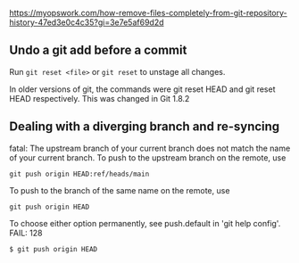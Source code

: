 https://myopswork.com/how-remove-files-completely-from-git-repository-history-47ed3e0c4c35?gi=3e7e5af69d2d

## Undo a git add before a commit

Run `git reset <file>` or `git reset` to unstage all changes.

In older versions of git, the commands were git reset HEAD <file> and git reset HEAD respectively. This was changed in Git 1.8.2

## Dealing with a diverging branch and re-syncing

fatal: The upstream branch of your current branch does not match
the name of your current branch.  To push to the upstream branch
on the remote, use

    git push origin HEAD:ref/heads/main

To push to the branch of the same name on the remote, use

    git push origin HEAD

To choose either option permanently, see push.default in 'git help config'.
FAIL: 128

`$ git push origin HEAD`
